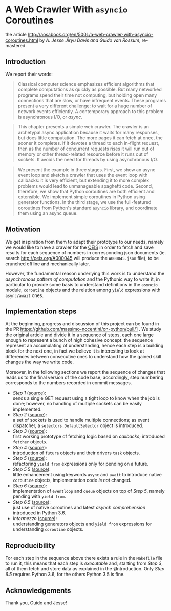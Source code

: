 
# A Web Crawler With `asyncio` Coroutines

the article
http://aosabook.org/en/500L/a-web-crawler-with-asyncio-coroutines.html
by *A. Jesse Jiryu Davis and Guido van Rossum*, re-mastered. 

## Introduction

We report their words:

> Classical computer science emphasizes efficient algorithms that
> complete computations as quickly as possible. But many networked
> programs spend their time not computing, but holding open many
> connections that are slow, or have infrequent events. These programs
> present a very different challenge: to wait for a huge number of
> network events efficiently. A contemporary approach to this problem is
> asynchronous I/O, or *async*.

> This chapter presents a simple web crawler. The crawler is an
> archetypal async application because it waits for many responses, but
> does little computation. The more pages it can fetch at once, the
> sooner it completes. If it devotes a thread to each in-flight request,
> then as the number of concurrent requests rises it will run out of
> memory or other thread-related resource before it runs out of sockets.
> It avoids the need for threads by using asynchronous I/O.

> We present the example in three stages. First, we show an async event
> loop and sketch a crawler that uses the event loop with callbacks: it
> is very efficient, but extending it to more complex problems would
> lead to unmanageable spaghetti code. Second, therefore, we show that
> Python coroutines are both efficient and extensible. We implement
> simple coroutines in Python using generator functions. In the third
> stage, we use the full-featured coroutines from Python's standard
> `asyncio` library, and coordinate them using an async queue.

## Motivation

We get inspiration from them to adapt their prototype to our needs,
namely we would like to have a crawler for the [OEIS][oeis] in order to
fetch and save results for each sequence of numbers  in corresponding
json documents (ie. search http://oeis.org/A000045 will produce the
`A000045.json` file), to be crunched offline and mechanically later.

However, the fundamental reason underlying this work is to understand
the _asynchronous pattern of computation_ and the Pythonic way to write
it, in particular to provide some basis to understand definitions in the
`asyncio` module, `coroutine` objects and the relation among `yield`
expressions with `async/await` ones. 

## Implementation steps

At the beginning, progress and discussion of this project can be found in the PR
https://github.com/massimo-nocentini/on-python/pull/1 . We study the
original article and divide it in a sequence of steps, each one large
enough to represent a bunch of high cohesive concept: the sequence
represent an accumulating of understanding, hence each step is a
building block for the next one, in fact we believe it is interesting to
look at differences between consecutive ones to understand how the
gained skill changes the way we write code.

Moreover, in the following sections we report the sequence of changes
that leads us to the final version of the code base; accordingly, step
numbering corresponds to the numbers recorded in commit messages.

- _Step 1_ ([source][step-one]): <br> sends a single GET request using a
  tight loop to know when the job is done; however, no handling of
  multiple sockets can be easily implemented.
- _Step 2_ ([source][step-two]): <br> a set of sockets is used to handle
  multiple connections; as event dispatcher, a
  `selectors.DefaultSelector` object is introduced.
- _Step 3_ ([source][step-three]): <br> first working prototype of
  fetching logic based on *callbacks*; introduced `fetcher` objects.
- _Step 4_ ([source][step-four]): <br> introduction of `future` objects
  and their drivers `task` objects.
- _Step 5_ ([source][step-five]): <br> refactoring `yield from`
  expressions only for pending on a future.
- _Step 5.5_ ([source][step-five.half]): <br> little enhancement using
  keywords `async` and `await` to introduce native `coroutine` objects,
  implementation code *is not* changed. 
- _Step 6_ ([source][step-six]): <br> implementation of `eventloop` and
  `queue` objects on top of _Step 5_, namely pending with `yield from`.
- _Step 6.5_ ([source][step-six.half]): <br> just use of native
  coroutines and latest *asynch comprehension* introduced in Python 3.6.
- _Intermezzo_ ([source][intermezzo]): <br> understanding generators
  objects and `yield from` expressions for understanding `coroutine`
  objects.

## Reproducibility 

For each step in the sequence above there exists a rule in the
`Makefile` file to run it, this means that each step is *executable*
and, starting from _Step 3_, all of them fetch and store data as
explained in the §Introduction. Only _Step 6.5_ requires Python 3.6, for
the others Python 3.5 is fine.

## Acknowledgements

Thank you, Guido and Jesse!

[oeis]:http://oeis.org

[step-one]:https://github.com/massimo-nocentini/on-python/blob/web-crawler/web-crawler/non-blocking-sockets-tight-loop.py
[step-two]:https://github.com/massimo-nocentini/on-python/blob/web-crawler/web-crawler/non-blocking-sockets-selectors.py
[step-three]:https://github.com/massimo-nocentini/on-python/blob/web-crawler/web-crawler/non-blocking-sockets-fetcher.py
[step-four]:https://github.com/massimo-nocentini/on-python/blob/web-crawler/web-crawler/fetcher-with-futures.py
[step-five]:https://github.com/massimo-nocentini/on-python/blob/web-crawler/web-crawler/fetcher-with-yield-from.py
[step-five.half]:https://github.com/massimo-nocentini/on-python/blob/web-crawler/web-crawler/fetcher-with-async-await.py
[step-six]:https://github.com/massimo-nocentini/on-python/blob/web-crawler/web-crawler/crawling.py
[step-six.half]:https://github.com/massimo-nocentini/on-python/blob/web-crawler/web-crawler/crawling-with-async-await.py
[intermezzo]:https://github.com/massimo-nocentini/on-python/blob/web-crawler/web-crawler/understanding-coroutines.py
